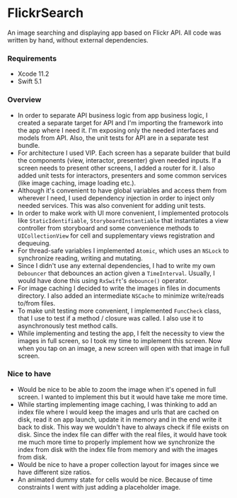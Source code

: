 # FlickrSearch
An image searching and displaying app based on Flickr API. All code was written by hand, without external dependencies.

### Requirements
* Xcode 11.2
* Swift 5.1

### Overview
* In order to separate API business logic from app business logic, I created a separate target for API and I'm importing the framework into the app where I need it. I'm exposing only the needed interfaces and models from API. Also, the unit tests for API are in a separate test bundle.
* For architecture I used VIP. Each screen has a separate builder that build the components (view, interactor, presenter) given needed inputs. If a screen needs to present other screens, I added a router for it. I also added unit tests for interactors, presenters and some common services (like image caching, image loading etc.).
* Although it's convenient to have global variables and access them from wherever I need, I used dependency injection in order to inject only needed services. This was also convenient for adding unit tests.
* In order to make work with UI more convenient, I implemented protocols like `StaticIdentifiable`, `StoryboardInstantiable` that instantiates a view controller from storyboard and some convenience methods to `UICollectionView` for cell and supplementary views registration and dequeuing.
* For thread-safe variables I implemented `Atomic`, which uses an `NSLock` to synchronize reading, writing and mutating.
*  Since I didn't use any external dependencies, I had to write my own `Debouncer` that debounces an action given a `TimeInterval`. Usually, I would have done this using `RxSwift`'s `debounce()` operator.
* For image caching I decided to write the images in files in documents directory. I also added an intermediate `NSCache` to minimize write/reads to/from files.
* To make unit testing more convenient, I implemented `FuncCheck` class, that I use to test if a method / closure was called. I also use it to asynchronously test method calls.
* While implementing and testing the app, I felt the necessity to view the images in full screen, so I took my time to implement this screen. Now when you tap on an image, a new screen will open with that image in full screen.

### Nice to have
* Would be nice to be able to zoom the image when it's opened in full screen. I wanted to implement this but it would have take me more time.
* While starting implementing image caching, I was thinking to add an index file where I would keep the images and urls that are cached on disk, read it on app launch, update it in memory and in the end write it back to disk. This way we wouldn't have to always check if file exists on disk. Since the index file can differ with the real files, it would have took me much more time to properly implement how we synchronize the index from disk with the index file from memory and with the images from disk.
* Would be nice to have a proper collection layout for images since we have different size ratios.
* An animated dummy state for cells would be nice. Because of time constraints I went with just adding a placeholder image.
